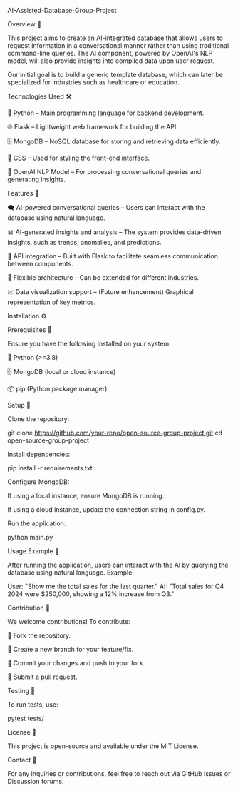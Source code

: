 AI-Assisted-Database-Group-Project






Overview 🧠

This project aims to create an AI-integrated database that allows users to request information in a conversational manner rather than using traditional command-line queries. The AI component, powered by OpenAI's NLP model, will also provide insights into compiled data upon user request.

Our initial goal is to build a generic template database, which can later be specialized for industries such as healthcare or education.

Technologies Used 🛠️

🐍 Python – Main programming language for backend development.

🌐 Flask – Lightweight web framework for building the API.

🗄️ MongoDB – NoSQL database for storing and retrieving data efficiently.

🎨 CSS – Used for styling the front-end interface.

🤖 OpenAI NLP Model – For processing conversational queries and generating insights.

Features 🚀

🗨️ AI-powered conversational queries – Users can interact with the database using natural language.

📊 AI-generated insights and analysis – The system provides data-driven insights, such as trends, anomalies, and predictions.

🔌 API integration – Built with Flask to facilitate seamless communication between components.

🔧 Flexible architecture – Can be extended for different industries.

📈 Data visualization support – (Future enhancement) Graphical representation of key metrics.

Installation ⚙️

Prerequisites 📝

Ensure you have the following installed on your system:

🐍 Python (>=3.8)

🗄️ MongoDB (local or cloud instance)

📦 pip (Python package manager)

Setup 🔧

Clone the repository:

git clone https://github.com/your-repo/open-source-group-project.git
cd open-source-group-project

Install dependencies:

pip install -r requirements.txt

Configure MongoDB:

If using a local instance, ensure MongoDB is running.

If using a cloud instance, update the connection string in config.py.

Run the application:

python main.py

Usage Example 💬

After running the application, users can interact with the AI by querying the database using natural language. Example:

User: "Show me the total sales for the last quarter."
AI: "Total sales for Q4 2024 were $250,000, showing a 12% increase from Q3."

Contribution 🤝

We welcome contributions! To contribute:

🍴 Fork the repository.

🌿 Create a new branch for your feature/fix.

💾 Commit your changes and push to your fork.

🔄 Submit a pull request.

Testing 🧪

To run tests, use:

pytest tests/

License 📜

This project is open-source and available under the MIT License.

Contact 📩

For any inquiries or contributions, feel free to reach out via GitHub Issues or Discussion forums.

